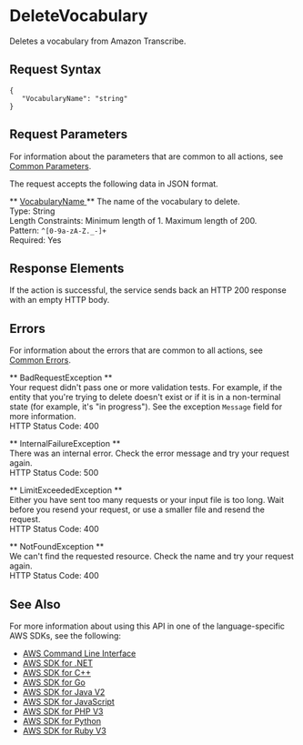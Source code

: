 # DeleteVocabulary<a name="API_DeleteVocabulary"></a>

Deletes a vocabulary from Amazon Transcribe\. 

## Request Syntax<a name="API_DeleteVocabulary_RequestSyntax"></a>

```
{
   "VocabularyName": "string"
}
```

## Request Parameters<a name="API_DeleteVocabulary_RequestParameters"></a>

For information about the parameters that are common to all actions, see [Common Parameters](CommonParameters.md)\.

The request accepts the following data in JSON format\.

 ** [ VocabularyName ](#API_DeleteVocabulary_RequestSyntax) **   <a name="transcribe-DeleteVocabulary-request-VocabularyName"></a>
The name of the vocabulary to delete\.   
Type: String  
Length Constraints: Minimum length of 1\. Maximum length of 200\.  
Pattern: `^[0-9a-zA-Z._-]+`   
Required: Yes

## Response Elements<a name="API_DeleteVocabulary_ResponseElements"></a>

If the action is successful, the service sends back an HTTP 200 response with an empty HTTP body\.

## Errors<a name="API_DeleteVocabulary_Errors"></a>

For information about the errors that are common to all actions, see [Common Errors](CommonErrors.md)\.

 ** BadRequestException **   
Your request didn't pass one or more validation tests\. For example, if the entity that you're trying to delete doesn't exist or if it is in a non\-terminal state \(for example, it's "in progress"\)\. See the exception `Message` field for more information\.  
HTTP Status Code: 400

 ** InternalFailureException **   
There was an internal error\. Check the error message and try your request again\.  
HTTP Status Code: 500

 ** LimitExceededException **   
Either you have sent too many requests or your input file is too long\. Wait before you resend your request, or use a smaller file and resend the request\.  
HTTP Status Code: 400

 ** NotFoundException **   
We can't find the requested resource\. Check the name and try your request again\.  
HTTP Status Code: 400

## See Also<a name="API_DeleteVocabulary_SeeAlso"></a>

For more information about using this API in one of the language\-specific AWS SDKs, see the following:
+  [ AWS Command Line Interface](https://docs.aws.amazon.com/goto/aws-cli/transcribe-2017-10-26/DeleteVocabulary) 
+  [ AWS SDK for \.NET](https://docs.aws.amazon.com/goto/DotNetSDKV3/transcribe-2017-10-26/DeleteVocabulary) 
+  [ AWS SDK for C\+\+](https://docs.aws.amazon.com/goto/SdkForCpp/transcribe-2017-10-26/DeleteVocabulary) 
+  [ AWS SDK for Go](https://docs.aws.amazon.com/goto/SdkForGoV1/transcribe-2017-10-26/DeleteVocabulary) 
+  [ AWS SDK for Java V2](https://docs.aws.amazon.com/goto/SdkForJavaV2/transcribe-2017-10-26/DeleteVocabulary) 
+  [ AWS SDK for JavaScript](https://docs.aws.amazon.com/goto/AWSJavaScriptSDK/transcribe-2017-10-26/DeleteVocabulary) 
+  [ AWS SDK for PHP V3](https://docs.aws.amazon.com/goto/SdkForPHPV3/transcribe-2017-10-26/DeleteVocabulary) 
+  [ AWS SDK for Python](https://docs.aws.amazon.com/goto/boto3/transcribe-2017-10-26/DeleteVocabulary) 
+  [ AWS SDK for Ruby V3](https://docs.aws.amazon.com/goto/SdkForRubyV3/transcribe-2017-10-26/DeleteVocabulary) 